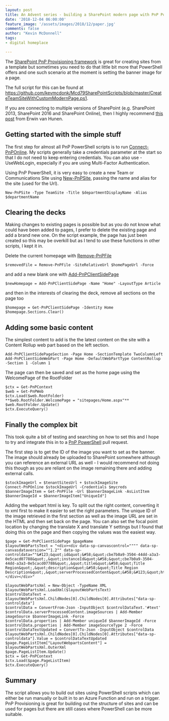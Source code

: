 ```yaml
---
layout: post
title: An Advent series - building a SharePoint modern page with PnP PowerShell setting the banner image
date: '2018-12-04 06:00:00'
feature_image: '/assets/images/2018/12/paper.jpg'
comments: false
author: "Kevin McDonnell"
tags:
- digital homeplace

---
```


The [SharePoint PnP Provisioning framework](https://docs.microsoft.com/en-us/sharepoint/dev/solution-guidance/pnp-provisioning-framework) is great for creating sites from a template but sometimes you need to do that little bit more that PowerShell offers and one such scenario at the moment is setting the banner image for a page.

The full script for this can be found at https://github.com/kevmcdonk/Mcd79SharePointScripts/blob/master/CreateTeamSiteWithCustomModernPage.ps1.

If you are connecting to multiple versions of SharePoint (e.g. SharePoint 2013, SharePoint 2016 and SharePoint Online), then I highly recommend [this post](https://www.erwinmcm.com/running-the-various-versions-of-pnp-powershell-side-by-side/) from Erwin van Hunen.

## Getting started with the simple stuff

The first step for almost all PnP PowerShell scripts is to run [Connect-PnPOnline](https://docs.microsoft.com/en-us/powershell/module/sharepoint-pnp/connect-pnponline). My scripts generally take a credentials parameter at the start so that I do not need to keep entering credentials. You can also use -UseWebLogin, especially if you are using Multi-Factor Authentication.


Using PnP PowerShell, it is very easy to create a new Team or Communications Site using [New-PnPSite](https://docs.microsoft.com/en-us/powershell/module/sharepoint-pnp/new-pnpsite), passing the name and alias for the site (used for the Url).

```
New-PnPSite -Type TeamSite -Title $departmentDisplayName -Alias $departmentName
```

## Clearing the decks

Making changes to existing pages is possible but as you do not know what could have been added to pages, I prefer to delete the existing page and add a brand new one. On the script example, the page has just been created so this may be overkill but as I tend to use these functions in other scripts, I kept it in.

Delete the current homepage with [Remove-PnPFile](https://docs.microsoft.com/en-us/powershell/module/sharepoint-pnp/remove-pnpfile)

```
$removedFile = Remove-PnPFile -SiteRelativeUrl $homePageUrl -Force
```

and add a new blank one with [Add-PnPClientSidePage](https://docs.microsoft.com/en-us/powershell/module/sharepoint-pnp/add-pnpclientsidepage)
```
$newHomepage = Add-PnPClientSidePage -Name "Home" -LayoutType Article
```

and then in the interests of clearing the deck, remove all sections on the page too
```
$homepage = Get-PnPClientSidePage -Identity Home
$homepage.Sections.Clear()
```

## Adding some basic content

The simplest content to add is the the latest content on the site with a Content Rollup web part based on the left section.

```
Add-PnPClientSidePageSection -Page Home -SectionTemplate TwoColumnLeft
Add-PnPClientSideWebPart -Page Home -DefaultWebPartType ContentRollup -Section 1 -Column 1
```

The page can then be saved and set as the home page using the WelcomePage of the RootFolder

```
$ctx = Get-PnPContext
$web = Get-PnPWeb
$ctx.Load($web.RootFolder)
**$web.RootFolder.WelcomePage = "sitepages/Home.aspx"**
$web.RootFolder.Update()
$ctx.ExecuteQuery()
```

## Finally the complex bit
This took quite a bit of testing and searching on how to set this and I hope to try and integrate this in to a [PnP PowerShell](https://github.com/SharePoint/PnP-PowerShell) pull request.

The first step is to get the ID of the image you want to set as the banner. The image should already be uploaded to SharePoint somewhere although you can reference an external URL as well - I would recommend not doing this though as you are reliant on the image remaining there and adding external calls.

```
$stockImageUrl = $tenantSitesUrl + $stockImageSite
Connect-PnPOnline $stockImageUrl -Credentials $mycreds
$bannerImageItem = Get-PnPFile -Url $bannerImageLink -AsListItem
$bannerImageId = $bannerImageItem["UniqueId"]
```
Adding the webpart html is key. To split out the right content, converting it to xml first to make it easier to set the right parameters. The unique ID of the image retrieved in the first section as well as the image URL are set in the HTML and then set back on the page. You can also set the focal point location by changing the translate X and translate Y settings but I found that doing this on the page and then copying the values was the easiest way.

```
$page = Get-PnPClientSidePage $pageName
$layoutWebPartsText = "<div><div data-sp-canvascontrol="""" data-sp-canvasdataversion=""1.2"" data-sp-controldata=""&#123;&quot;id&quot;&#58;&quot;cbe7b0a9-3504-44dd-a3a3-0e5cacd07788&quot;,&quot;instanceId&quot;&#58;&quot;cbe7b0a9-3504-44dd-a3a3-0e5cacd07788&quot;,&quot;title&quot;&#58;&quot;Title Region&quot;,&quot;description&quot;&#58;&quot;Title Region Description&quot;,&quot;serverProcessedContent&quot;&#58;&#123;&quot;htmlStrings&quot;&#58;&#123;&#125;,&quot;searchablePlainTexts&quot;&#58;&#123;&#125;,&quot;imageSources&quot;&#58;&#123;&#125;,&quot;links&quot;&#58;&#123;&#125;&#125;,&quot;dataVersion&quot;&#58;&quot;1.2&quot;,&quot;properties&quot;&#58;&#123;&quot;title&quot;&#58;&quot;Home&quot;,&quot;imageSourceType&quot;&#58;4,&quot;translateX&quot;&#58;49.2,&quot;translateY&quot;&#58;74.3&#125;&#125;""></div></div>"

$layoutWebPartsXml = New-Object -TypeName XML
$layoutWebPartsXml.LoadXml($layoutWebPartsText)
$controlDataText = $layoutWebPartsXml.ChildNodes[0].ChildNodes[0].Attributes["data-sp-controldata"]
$controlData = ConvertFrom-Json -InputObject $controlDataText.'#text'
$controlData.serverProcessedContent.imageSources | Add-Member imageSource $bannerImageLink -Force
$controlData.properties | Add-Member uniqueId $bannerImageId -Force
$controlData.properties | Add-Member imageSourceType 2 -Force
$controlDataTextUpdated = ConvertTo-Json -InputObject $controlData
$layoutWebPartsXml.ChildNodes[0].ChildNodes[0].Attributes["data-sp-controldata"].Value = $controlDataTextUpdated
$page.PageListItem["LayoutWebpartsContent"] = $layoutWebPartsXml.OuterXml
$page.PageListItem.Update()
$ctx = Get-PnPContext
$ctx.Load($page.PageListItem)
$ctx.ExecuteQuery()
```

## Summary

The script allows you to build out sites using PowerShell scripts which can either be run manually or built in to an Azure Function and run on a trigger. PnP Provisioning is great for building out the structure of sites and can be used for pages but there are still cases where PowerShell can be more suitable.

